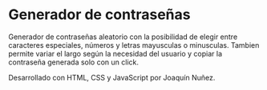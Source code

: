# Generador de contraseñas

Generador de contraseñas aleatorio con la posibilidad de elegir entre caracteres especiales, números y letras mayusculas o minusculas.
Tambien permite variar el largo según la necesidad del usuario y copiar la contraseña generada solo con un click.

Desarrollado con HTML, CSS y JavaScript por Joaquín Nuñez.

